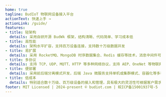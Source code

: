 ```yaml
---
home: true
tagline: BudIoT 物联网设备接入平台
actionText: 快速上手 →
actionLink: /guide/
features:
- title: 轻架构
  details: 采用自研开源 BudWk 框架，结构清晰、代码简单、学习成本低
- title: 高性能
  details: 架构水平扩容，支持百万设备连接，支持数十万级数据并发
- title: 易扩展
  details: 采用 RocketMQ、MongoDB 时序数据集合、Redis 缓存等技术，消息中间件可选 RabbitMQ、Kafka，时序数据库可选 TDEngine、ClickHouse 等
- title: 多协议
  details: 支持 TCP、UDP、MQTT、HTTP 等多种网络协议，支持 AEP、OneNet 等物联网平台接入，支持各类设备协议自定义开发
- title: 便部署
  details: 采用前后端分离模式开发，后端 Java 微服务支持单机或集群模式、容器化等多种部署方式
- title: 低成本
  details: 特别适合数十万级、百万级设备的接入和管理，具有极大的灵活性可根据客户需求定制开发各种功能    
footer: MIT Licensed | 2024-present © budiot.com | 皖ICP备15001937号-5 | 皖公网安备34019202002371
---
```

